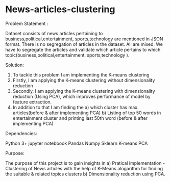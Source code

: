 # News-articles-clustering

Problem Statement :

Dataset consists of news articles pertaining to business,political,entertainment, sports,technology are mentioned in JSON format. There is no segregation of articles in the dataset. All are mixed. We have to segregate the articles and validate which article pertains to which topic(business,political,entertainment, sports,technology ).


Solution:

1) To tackle this problem I am implementing the K-means clustering
2) Firstly, I am applying the K-means clustering without dimensionality reduction
3) Secondly, I am applying the K-means clustering with dimensionality reduction (Using PCA), which improves 
 performance of model by feature extraction.
4) In addition to that I am finding the 
     a) which cluster has max. articles(before & after implementing PCA)
     b) Listing of top 50 words in entertainment cluster and printing last 50th word (before & after implementing PCA)
     
Dependencies:

Python 3+
jupyter notebbook
Pandas
Numpy
Sklearn
K-means
PCA

Purpose:

The purpose of this project is to gain insights in 
a) Pratical implementation - Clustering of News articles with the help of K-Means alogarithm for finding the suitable & related topics clusters
b) Dimensionality reduction using PCA.


